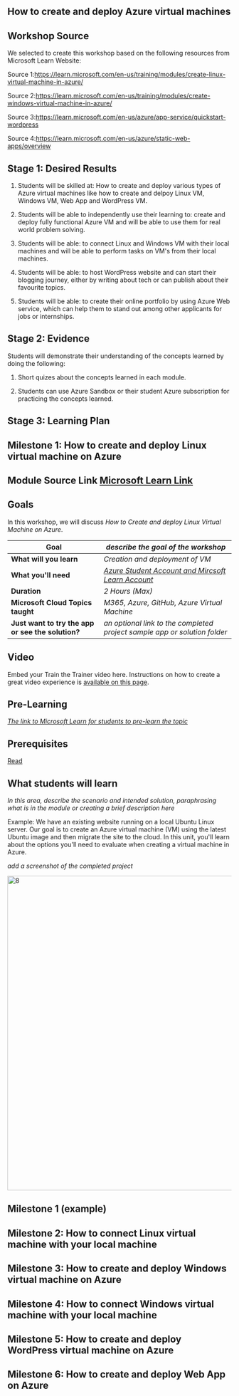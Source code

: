 


## How to create and deploy Azure virtual machines

## Workshop Source 

We selected to create this workshop based on the following resources from Microsoft Learn Website:

Source 1:https://learn.microsoft.com/en-us/training/modules/create-linux-virtual-machine-in-azure/

Source 2:https://learn.microsoft.com/en-us/training/modules/create-windows-virtual-machine-in-azure/

Source 3:https://learn.microsoft.com/en-us/azure/app-service/quickstart-wordpress

Source 4:https://learn.microsoft.com/en-us/azure/static-web-apps/overview

## Stage 1: Desired Results 

1. Students will be skilled at: How to create and deploy various types of Azure virtual machines like how to create and delpoy Linux VM, Windows VM, Web App and WordPress VM.

2. Students will be able to independently use their learning to: create and deploy fully functional Azure VM and will be able to use them for real world problem solving.

3. Students will be able: to connect Linux and Windows VM with their local machines and will be able to perform tasks on VM's from their local machines.

4. Students will be able: to host WordPress website and can start their blogging journey, either by writing about tech or can publish about their favourite topics.

5. Students will be able: to create their online portfolio by using Azure Web service, which can help them to stand out among other applicants for jobs or internships.

## Stage 2: Evidence

 Students will demonstrate their understanding of the concepts learned by doing the following:
 
1. Short quizes about the concepts learned in each module.

2. Students can use Azure Sandbox or their student Azure subscription for practicing the concepts learned.

## Stage 3: Learning Plan



## Milestone 1: How to create and deploy Linux virtual machine on Azure

## Module Source Link [Microsoft Learn Link](https://learn.microsoft.com/en-us/training/modules/create-linux-virtual-machine-in-azure/2-create-a-linux-virtual-machine)

## Goals

In this workshop, we will discuss *How to Create and deploy Linux Virtual Machine on Azure*.

| **Goal**              | *describe the goal of the workshop*                                    |
| ----------------------------- | --------------------------------------------------------------------- |
| **What will you learn**       | *Creation and deployment of VM*                                        |
| **What you'll need**          | *[Azure Student Account and Mircsoft Learn Account](https://learn.microsoft.com/en-us/training/modules/create-linux-virtual-machine-in-azure/2-create-a-linux-virtual-machine)* |
| **Duration**                  | *2 Hours (Max)*                                                                |
| **Microsoft Cloud Topics taught**                  | *M365, Azure, GitHub, Azure Virtual Machine*                                                                |
| **Just want to try the app or see the solution?** | *an optional link to the completed project sample app or solution folder*                          
 
                         
## Video

Embed your Train the Trainer video here. Instructions on how to create a great video experience is [available on this page](../video-guidance.md).

## Pre-Learning

*[The link to Microsoft Learn for students to pre-learn the topic](https://learn.microsoft.com/en-us/training/modules/create-linux-virtual-machine-in-azure/2-create-a-linux-virtual-machine)*

## Prerequisites

[Read](https://learn.microsoft.com/en-us/training/modules/create-linux-virtual-machine-in-azure/2-create-a-linux-virtual-machine)

## What students will learn

*In this area, describe the scenario and intended solution, paraphrasing what is in the module or creating a brief description here*

Example: We have an existing website running on a local Ubuntu Linux server. Our goal is to create an Azure virtual machine (VM) using the latest Ubuntu image and then migrate the site to the cloud. In this unit, you'll learn about the options you'll need to evaluate when creating a virtual machine in Azure.

*add a screenshot of the completed project*

<img width="707" alt="8" src="https://user-images.githubusercontent.com/76419649/222787799-2f71cd6e-da57-42e6-94fd-ee739aa2b2ae.png">


## Milestone 1 (example)

## Milestone 2: How to connect Linux virtual machine with your local machine

## Milestone 3: How to create and deploy Windows virtual machine on Azure

## Milestone 4: How to connect Windows virtual machine with your local machine

## Milestone 5: How to create and deploy WordPress virtual machine on Azure

## Milestone 6: How to create and deploy Web App on Azure
